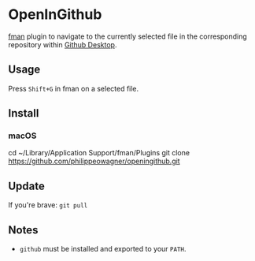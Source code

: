 # OpenInGithub
[fman](https://fman.io) plugin to navigate to the currently selected file in the corresponding repository within [Github Desktop](https://desktop.github.com/).

## Usage
Press `Shift+G` in fman on a selected file.

## Install

### macOS

  cd ~/Library/Application Support/fman/Plugins
  git clone https://github.com/philippeowagner/openingithub.git

## Update
If you're brave: `git pull`

## Notes

* `github` must be installed and exported to your `PATH`.
